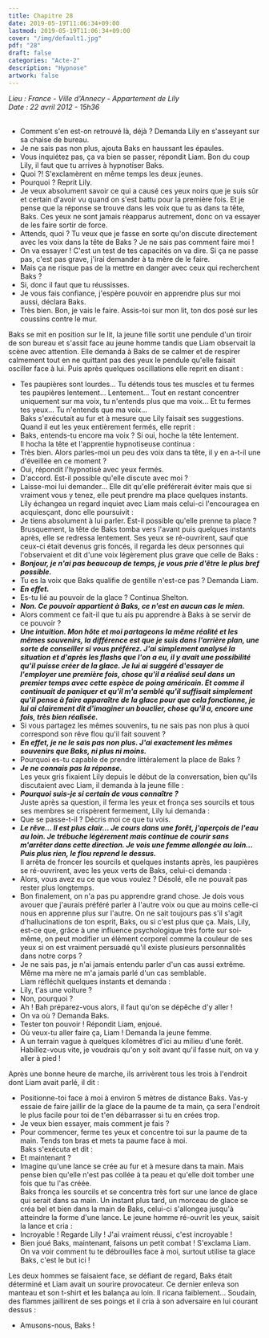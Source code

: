 ```yaml
---
title: Chapitre 28
date: 2019-05-19T11:06:34+09:00
lastmod: 2019-05-19T11:06:34+09:00
cover: "/img/default1.jpg"
pdf: "28"
draft: false
categories: "Acte-2"
description: "Hypnose"
artwork: false
---
```

_Lieu : France - Ville d'Annecy - Appartement de Lily   
Date : 22 avril 2012 - 15h36_   
     
- Comment s'en est-on retrouvé là, déjà ? Demanda Lily en s'asseyant sur sa chaise de bureau.   
- Je ne sais pas non plus, ajouta Baks en haussant les épaules.   
- Vous inquiétez pas, ça va bien se passer, répondit Liam. Bon du coup Lily, il faut que tu arrives à hypnotiser Baks.   
- Quoi ?! S'exclamèrent en même temps les deux jeunes.   
- Pourquoi ? Reprit Lily.   
- Je veux absolument savoir ce qui a causé ces yeux noirs que je suis sûr et certain d'avoir vu quand on s'est battu pour la première fois. Et je pense que la réponse se trouve dans les voix que tu as dans ta tête, Baks. Ces yeux ne sont jamais réapparus autrement, donc on va essayer de les faire sortir de force.   
- Attends, quoi ? Tu veux que je fasse en sorte qu'on discute directement avec les voix dans la tête de Baks ? Je ne sais pas comment faire moi !   
- On va essayer ! C'est un test de tes capacités on va dire. Si ça ne passe pas, c'est pas grave, j'irai demander à ta mère de le faire.   
- Mais ça ne risque pas de la mettre en danger avec ceux qui recherchent Baks ?   
- Si, donc il faut que tu réussisses.   
- Je vous fais confiance, j'espère pouvoir en apprendre plus sur moi aussi, déclara Baks.   
- Très bien. Bon, je vais le faire. Assis-toi sur mon lit, ton dos posé sur les coussins contre le mur.   
   
Baks se mit en position sur le lit, la jeune fille sortit une pendule d'un tiroir de son bureau et s'assit face au jeune homme tandis que Liam observait la scène avec attention. Elle demanda à Baks de se calmer et de respirer calmement tout en ne quittant pas des yeux le pendule qu'elle faisait osciller face à lui. Puis après quelques oscillations elle reprit en disant :   
- Tes paupières sont lourdes... Tu détends tous tes muscles et tu fermes tes paupières lentement... Lentement... Tout en restant concentrer uniquement sur ma voix, tu n'entends plus que ma voix... Et tu fermes tes yeux... Tu n'entends que ma voix...   
Baks s'exécutait au fur et à mesure que Lily faisait ses suggestions. Quand il eut les yeux entièrement fermés, elle reprit :   
- Baks, entends-tu encore ma voix ? Si oui, hoche la tête lentement.   
Il hocha la tête et l'apprentie hypnotiseuse continua :   
- Très bien. Alors parles-moi un peu des voix dans ta tête, il y en a-t-il une d'éveillée en ce moment ?   
- Oui, répondit l'hypnotisé avec yeux fermés.   
- D'accord. Est-il possible qu'elle discute avec moi ?   
- Laisse-moi lui demander... Elle dit qu'elle préférerait éviter mais que si vraiment vous y tenez, elle peut prendre ma place quelques instants.   
Lily échangea un regard inquiet avec Liam mais celui-ci l'encouragea en acquiesçant, donc elle poursuivit :   
- Je tiens absolument à lui parler. Est-il possible qu'elle prenne ta place ?   
Brusquement, la tête de Baks tomba vers l'avant puis quelques instants après, elle se redressa lentement. Ses yeux se ré-ouvrirent, sauf que ceux-ci était devenus gris foncés, il regarda les deux personnes qui l'observaient et dit d'une voix légèrement plus grave que celle de Baks :   
- ***Bonjour, je n'ai pas beaucoup de temps, je vous prie d'être le plus bref possible.***   
- Tu es la voix que Baks qualifie de gentille n'est-ce pas ? Demanda Liam.   
- ***En effet.***   
- Es-tu lié au pouvoir de la glace ? Continua Shelton.   
- ***Non. Ce pouvoir appartient à Baks, ce n'est en aucun cas le mien.***   
- Alors comment ce fait-il que tu ais pu apprendre à Baks à se servir de ce pouvoir ?   
- ***Une intuition. Mon hôte et moi partageons la même réalité et les mêmes souvenirs, la différence est que je suis dans l'arrière plan, une sorte de conseiller si vous préférez. J'ai simplement analysé la situation et d'après les flashs que l'on a eu, il y avait une possibilité qu'il puisse créer de la glace. Je lui ai suggéré d'essayer de l'employer une première fois, chose qu'il a réalisé seul dans un premier temps avec cette espèce de poing américain. Et comme il continuait de paniquer et qu'il m'a semblé qu'il suffisait simplement qu'il pense à faire apparaître de la glace pour que cela fonctionne, je lui ai clairement dit d'imaginer un bouclier, chose qu'il a, encore une fois, très bien réalisée.***   
- Si vous partagez les mêmes souvenirs, tu ne sais pas non plus à quoi correspond son rêve flou qu'il fait souvent ?   
- ***En effet, je ne le sais pas non plus. J'ai exactement les mêmes souvenirs que Baks, ni plus ni moins.***   
- Pourquoi es-tu capable de prendre littéralement la place de Baks ?   
- ***Je ne connais pas la réponse.***   
Les yeux gris fixaient Lily depuis le début de la conversation, bien qu'ils discutaient avec Liam, il demanda à la jeune fille :   
- ***Pourquoi suis-je si certain de vous connaître ?***   
Juste après sa question, il ferma les yeux et fronça ses sourcils et tous ses membres se crispèrent fermement, Lily lui demanda :   
- Que se passe-t-il ? Décris moi ce que tu vois.   
- ***Le rêve... Il est plus clair... Je cours dans une forêt, j'aperçois de l'eau au loin. Je trébuche légèrement mais continue de courir sans m'arrêter dans cette direction. Je vois une femme allongée au loin... Puis plus rien, le flou reprend le dessus.***   
Il arrêta de froncer les sourcils et quelques instants après, les paupières se ré-ouvrirent, avec les yeux verts de Baks, celui-ci demanda :   
- Alors, vous avez eu ce que vous voulez ? Désolé, elle ne pouvait pas rester plus longtemps.    
- Bon finalement, on n'a pas pu apprendre grand chose. Je dois vous avouer que j'aurais préféré parler à l'autre voix ou que au moins celle-ci nous en apprenne plus sur l'autre. On ne sait toujours pas s'il s'agit d'hallucinations de ton esprit, Baks, ou si c'est plus que ça. Mais, Lily, est-ce que, grâce à une influence psychologique très forte sur soi-même, on peut modifier un élément corporel comme la couleur de ses yeux si on est vraiment persuadé qu'il existe plusieurs personnalités dans notre corps ?   
- Je ne sais pas, je n'ai jamais entendu parler d'un cas aussi extrême. Même ma mère ne m'a jamais parlé d'un cas semblable.   
Liam réfléchit quelques instants et demanda :   
- Lily, t'as une voiture ?   
- Non, pourquoi ?   
- Ah ! Bah préparez-vous alors, il faut qu'on se dépêche d'y aller !   
- On va où ? Demanda Baks.   
- Tester ton pouvoir ! Répondit Liam, enjoué.   
- Où veux-tu aller faire ça, Liam ! Demanda la jeune femme.   
- A un terrain vague à quelques kilomètres d'ici au milieu d'une forêt. Habillez-vous vite, je voudrais qu'on y soit avant qu'il fasse nuit, on va y aller à pied !   
   
Après une bonne heure de marche, ils arrivèrent tous les trois à l'endroit dont Liam avait parlé, il dit :   
- Positionne-toi face à moi à environ 5 mètres de distance Baks. Vas-y essaie de faire jaillir de la glace de la paume de ta main, ça sera l'endroit le plus facile pour toi de t'en débarrasser si tu en crées trop.   
- Je veux bien essayer, mais comment je fais ?   
- Pour commencer, ferme tes yeux et concentre toi sur la paume de ta main. Tends ton bras et mets ta paume face à moi.    
Baks s'exécuta et dit :   
- Et maintenant ?   
- Imagine qu'une lance se crée au fur et à mesure dans ta main. Mais pense bien qu'elle n'est pas collée à ta peau et qu'elle doit tomber une fois que tu l'as créée.   
Baks fronça les sourcils et se concentra très fort sur une lance de glace qui serait dans sa main. Un instant plus tard, un morceau de glace se créa bel et bien dans la main de Baks, celui-ci s'allongea jusqu'à atteindre la forme d'une lance. Le jeune homme ré-ouvrit les yeux, saisit la lance et cria :   
- Incroyable ! Regarde Lily ! J'ai vraiment réussi, c'est incroyable !   
- Bien joué Baks, maintenant, faisons un petit combat ! S'exclama Liam.  On va voir comment tu te débrouilles face à moi, surtout utilise ta glace Baks, c'est le but ici !   
   
Les deux hommes se faisaient face, se défiant de regard, Baks était déterminé et Liam avait un sourire provocateur. Ce dernier enleva son manteau et son t-shirt et les balança au loin. Il ricana faiblement... Soudain, des flammes jaillirent de ses poings et il cria à son adversaire en lui courant dessus :   
- Amusons-nous, Baks !
